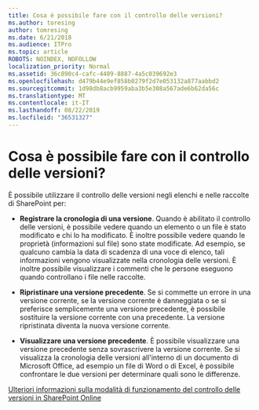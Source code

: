 ```yaml
---
title: Cosa è possibile fare con il controllo delle versioni?
ms.author: toresing
author: tomresing
ms.date: 6/21/2018
ms.audience: ITPro
ms.topic: article
ROBOTS: NOINDEX, NOFOLLOW
localization_priority: Normal
ms.assetid: 36c890c4-cafc-4409-8887-4a5c039692e3
ms.openlocfilehash: d479b44e9ef858b0279f2d7e053132a877aabbd2
ms.sourcegitcommit: 1d98db8acb9959aba3b5e308a567ade6b62da56c
ms.translationtype: MT
ms.contentlocale: it-IT
ms.lasthandoff: 08/22/2019
ms.locfileid: "36531327"
---
```

# <a name="what-can-i-do-with-versioning"></a>Cosa è possibile fare con il controllo delle versioni?

È possibile utilizzare il controllo delle versioni negli elenchi e nelle raccolte di SharePoint per:
  
- **Registrare la cronologia di una versione**. Quando è abilitato il controllo delle versioni, è possibile vedere quando un elemento o un file è stato modificato e chi lo ha modificato. È inoltre possibile vedere quando le proprietà (informazioni sul file) sono state modificate. Ad esempio, se qualcuno cambia la data di scadenza di una voce di elenco, tali informazioni vengono visualizzate nella cronologia delle versioni. È inoltre possibile visualizzare i commenti che le persone eseguono quando controllano i file nelle raccolte. 
    
- **Ripristinare una versione precedente**. Se si commette un errore in una versione corrente, se la versione corrente è danneggiata o se si preferisce semplicemente una versione precedente, è possibile sostituire la versione corrente con una precedente. La versione ripristinata diventa la nuova versione corrente. 
    
- **Visualizzare una versione precedente**. È possibile visualizzare una versione precedente senza sovrascrivere la versione corrente. Se si visualizza la cronologia delle versioni all'interno di un documento di Microsoft Office, ad esempio un file di Word o di Excel, è possibile confrontare le due versioni per determinare quali sono le differenze. 
    
[Ulteriori informazioni sulla modalità di funzionamento del controllo delle versioni in SharePoint Online](https://go.microsoft.com/fwlink/?linkid=875710)
  


